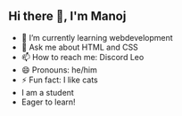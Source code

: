 ## Hi there 👋, I'm Manoj  
- 🔭 I’m currently learning webdevelopment
- 💬 Ask me about HTML and CSS
- 📫 How to reach me: Discord Leo
- 😄 Pronouns: he/him
- ⚡ Fun fact: I like cats
- I am a student
- Eager to learn!
